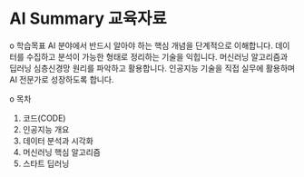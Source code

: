 # AI Summary 교육자료

o 학습목표
AI 분야에서 반드시 알아야 하는 핵심 개념을 단계적으로 이해합니다.
데이터를 수집하고 분석이 가능한 형태로 정리하는 기술을 익힙니다.
머신러닝 알고리즘과 딥러닝 심층신경망 원리를 파악하고 활용합니다.
인공지능 기술을 직접 실무에 활용하며 AI 전문가로 성장하도록 합니다.

o 목차
1. 코드(CODE)
2. 인공지능 개요
3. 데이터 분석과 시각화
4. 머신러닝 핵심 알고리즘 
5. 스타트 딥러닝

